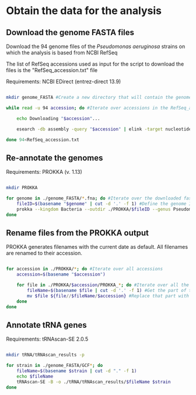 # Obtain the data for the analysis

## Download the genome FASTA files

Download the 94 genome files of the *Pseudomonas aeruginosa* strains on which the analysis is based from NCBI RefSeq

The list of RefSeq accessions used as input for the script to download the files is the "RefSeq_accession.txt" file

Requirements: NCBI EDirect (entrez-direct 13.9)


```bash

mkdir genome_FASTA #Create a new directory that will contain the genome fasta files

while read -u 94 accession; do #Iterate over accessions in the RefSeq_accession.txt file

	echo Downloading "$accession"...

	esearch -db assembly -query "$accession" | elink -target nucleotide -name assembly_nuccore_refseq | efetch -format fasta > ./genome_FASTA/"$accession".fna #Download the genome fasta file

done 94<RefSeq_accession.txt

```

## Re-annotate the genomes 

Requirements: PROKKA (v. 1.13)

```bash

mkdir PROKKA

for genome in ./genome_FASTA/*.fna; do #Iterate over the downloaded fasta files
	fileID=$(basename "$genome" | cut -d '.' -f 1) #Define the genome ID based on the filename
	prokka --kingdom Bacteria --outdir ./PROKKA/$fileID --genus Pseudomonas --species aeruginosa --locustag $fileID --cpus 25 $genome #Run PROKKA
done

```

## Rename files from the PROKKA output

PROKKA generates filenames with the current date as default. All filenames are renamed to their accession.

```bash

for accession in ./PROKKA/*; do #Iterate over all accessions
    accession=$(basename "$accession")

    for file in ./PROKKA/$accession/PROKKA_*; do #Iterate over all the "PROKKA_" files for each accession directory
        fileName=$(basename $file | cut -d '.' -f 1) #Get the part of the filenames that needs to be replaced (this is indicated by the date that prokka was ran)
        mv $file ${file//$fileName/$accession} #Replace that part with the accession
    done
done

```
## Annotate tRNA genes

Requirements: tRNAscan-SE 2.0.5

```bash

mkdir tRNA/tRNAscan_results -p

for strain in ./genome_FASTA/GCF*; do
    fileName=$(basename $strain | cut -d "." -f 1)
    echo $fileName
    tRNAscan-SE -B -o ./tRNA/tRNAscan_results/$fileName $strain
done

```
